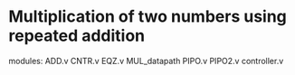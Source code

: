 # Multiplication of two numbers using repeated addition
modules: 
ADD.v
CNTR.v
EQZ.v
MUL_datapath
PIPO.v
PIPO2.v
controller.v
